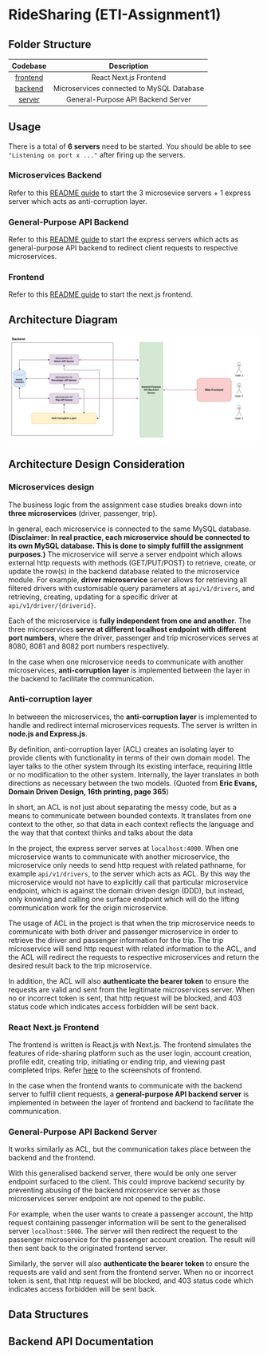 # RideSharing (ETI-Assignment1)

## Folder Structure

|       Codebase       |                Description                |
| :------------------: | :---------------------------------------: |
| [frontend](frontend) |          React Next.js Frontend           |
|  [backend](backend)  | Microservices connected to MySQL Database |
|   [server](server)   |    General-Purpose API Backend Server     |

## Usage

There is a total of **6 servers** need to be started. You should be able to see `"Listening on port x ..."` after firing up the servers.

### Microservices Backend

Refer to this [README guide](backend/README.md) to start the 3 microsevice servers + 1 express server which acts as anti-corruption layer.

### General-Purpose API Backend

Refer to this [README guide](server/README.md) to start the express servers which acts as general-purpose API backend to redirect client requests to respective microservices.

### Frontend

Refer to this [README guide](frontend/README.md) to start the next.js frontend.

## Architecture Diagram

![Architecture Diagram](docs/architecture_diagram.png)

## Architecture Design Consideration

### Microservices design

The business logic from the assignment case studies breaks down into **three microservices** (driver, passenger, trip).

In general, each microservice is connected to the same MySQL database. **(Disclaimer: In real practice, each microservice should be connected to its own MySQL database. This is done to simply fulfill the assignment purposes.)** The microservice will serve a server endpoint which allows external http requests with methods (GET/PUT/POST) to retrieve, create, or update the row(s) in the backend database related to the microservice module. For example, **driver microservice** server allows for retrieving all filtered drivers with customisable query parameters at `api/v1/drivers`, and retrieving, creating, updating for a specific driver at `api/v1/driver/{driverid}`.

Each of the microservice is **fully independent from one and another**. The three microservices **serve at different localhost endpoint with different port numbers**, where the driver, passenger and trip microservices serves at 8080, 8081 and 8082 port numbers respectively.

In the case when one microservice needs to communicate with another microservices, **anti-corruption layer** is implemented between the layer in the backend to facilitate the communication.

### Anti-corruption layer

In betweeen the microservices, the **anti-corruption layer** is implemented to handle and redirect internal microservices requests. The server is written in **node.js and Express.js**.

By definition, anti-corruption layer (ACL) creates an isolating layer to provide clients with functionality in terms of their own domain model. The layer talks to the other system through its existing interface, requiring little or no modification to the other system. Internally, the layer translates in both directions as necessary between the two models. (Quoted from **Eric Evans, Domain Driven Design, 16th printing, page 365**)

In short, an ACL is not just about separating the messy code, but as a means to communicate between bounded contexts. It translates from one context to the other, so that data in each context reflects the language and the way that that context thinks and talks about the data

In the project, the express server serves at `localhost:4000`. When one microservice wants to communicate with another microservice, the microservice only needs to send http request with related pathname, for example `api/v1/drivers`, to the server which acts as ACL. By this way the microservice would not have to explicitly call that particular microservice endpoint, which is against the domain driven design (DDD), but instead, only knowing and calling one surface endpoint which will do the lifting communication work for the origin microservice.

The usage of ACL in the project is that when the trip microservice needs to communicate with both driver and passenger microservice in order to retrieve the driver and passenger information for the trip. The trip microservice will send http request with related information to the ACL, and the ACL will redirect the requests to respective microservices and return the desired result back to the trip microservice.

In addition, the ACL will also **authenticate the bearer token** to ensure the requests are valid and sent from the legitimate microservices server. When no or incorrect token is sent, that http request will be blocked, and 403 status code which indicates access forbidden will be sent back.

### React Next.js Frontend

The frontend is written is React.js with Next.js. The frontend simulates the features of ride-sharing platform such as the user login, account creation, profile edit, creating trip, initiating or ending trip, and viewing past completed trips. Refer [here](frontend) to the screenshots of frontend.

In the case when the frontend wants to communicate with the backend server to fulfill client requests, a **general-purpose API backend server** is implemented in between the layer of frontend and backend to facilitate the communication.

### General-Purpose API Backend Server

It works similarly as ACL, but the communication takes place between the backend and the frontend.

With this generalised backend server, there would be only one server endpoint surfaced to the client. This could improve backend security by preventing abusing of the backend microservice server as those microservices server endpoint are not opened to the public.

For example, when the user wants to create a passenger account, the http request containing passenger information will be sent to the generalised server `localhost:5000`. The server will then redirect the request to the passenger microservice for the passenger account creation. The result will then sent back to the originated frontend server.

Similarly, the server will also **authenticate the bearer token** to ensure the requests are valid and sent from the frontend server. When no or incorrect token is sent, that http request will be blocked, and 403 status code which indicates access forbidden will be sent back.

## Data Structures

## Backend API Documentation
